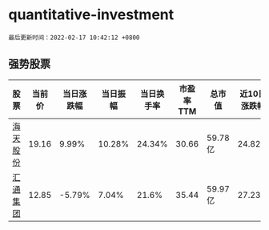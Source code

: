 # quantitative-investment

`最后更新时间：2022-02-17 10:42:12 +0800`

## 强势股票

|股票|当前价|当日涨跌幅|当日振幅|当日换手率|市盈率TTM|总市值|近10日涨跌幅|
|----|----|----|----|----|----|----|----|
|[海天股份](https://xueqiu.com/S/SH603759)|19.16|9.99%|10.28%|24.34%|30.66|59.78亿|24.82%|
|[汇通集团](https://xueqiu.com/S/SH603176)|12.85|-5.79%|7.04%|21.6%|35.44|59.97亿|27.23%|
